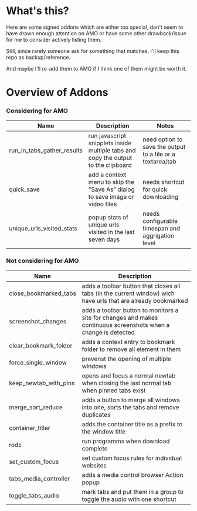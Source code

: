 # What's this? 

Here are some signed addons which are either too special, don't seem to have drawn enough attention on AMO or have some other drawback/issue for me to consider actively listing them. 

Still, since rarely someone ask for something that matches, I'll keep this repo as backup/reference. 

And maybe I'll re-add them to AMO if I think one of them might be worth it. 

# Overview of Addons 

### Considering for AMO 

| Name | Description | Notes |
| --- | --- | --- | 
| run_in_tabs_gather_results | run javascript snipplets inside multiple tabs and copy the output to the clipboard  | need option to save the output to a file or a textarea/tab|
| quick_save | add a context menu to skip the "Save As" dialog to save image or video files | needs shortcut for quick downloading |
| unique_urls_visited_stats | popup stats of unique urls visited in the last seven days| needs configurable timespan and aggrigation level |

### Not considering for AMO

| Name | Description |
| --- | --- | 
| close_bookmarked_tabs | adds a toolbar button that closes all tabs (in the current window) wich have urls that are already bookmarked | 
| screenshot_changes|adds a toolbar button to monitors a site for changes and  makes continuous screenshots when a change is detected  |
| clear_bookmark_folder| adds a context entry to bookmark folder to remove all element in them | 
| force_single_window | prevenst the opening of multiple windows | 
| keep_newtab_with_pins | opens and focus a normal newtab when closing the last normal tab when pinned tabs exist | 
| merge_sort_reduce | adds a button to merge all windows into one, sorts the tabs and remove duplicates|
| container_titler | adds the container title as a prefix to the window title | 
| rodc | run programms when download complete | 
| set_custom_focus|  set custom focus rules for individual websites |
| tabs_media_controller| adds a media control browser Action popup | 
| toggle_tabs_audio| mark tabs and put them in a group to toggle the audio with one shortcut| 
